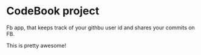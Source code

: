 # CodeBook project

Fb app, that keeps track of your githbu user id and shares your commits on FB.

This is pretty awesome!
